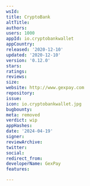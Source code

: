 ```yaml
---
wsId: 
title: CryptoBank
altTitle: 
authors: 
users: 1000
appId: io.cryptobankwallet
appCountry: 
released: '2020-12-10'
updated: '2020-12-10'
version: '0.12.0'
stars: 
ratings: 
reviews: 
size: 
website: http://www.gexpay.com
repository: 
issue: 
icon: io.cryptobankwallet.jpg
bugbounty: 
meta: removed
verdict: wip
appHashes: 
date: '2024-04-19'
signer: 
reviewArchive: 
twitter: 
social: 
redirect_from: 
developerName: GexPay
features: 

---
```



